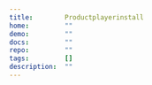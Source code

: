 ```yaml
---
title:        Productplayerinstall
home:         ""
demo:         ""
docs:         ""
repo:         ""
tags:         []
description:  ""
---
```


